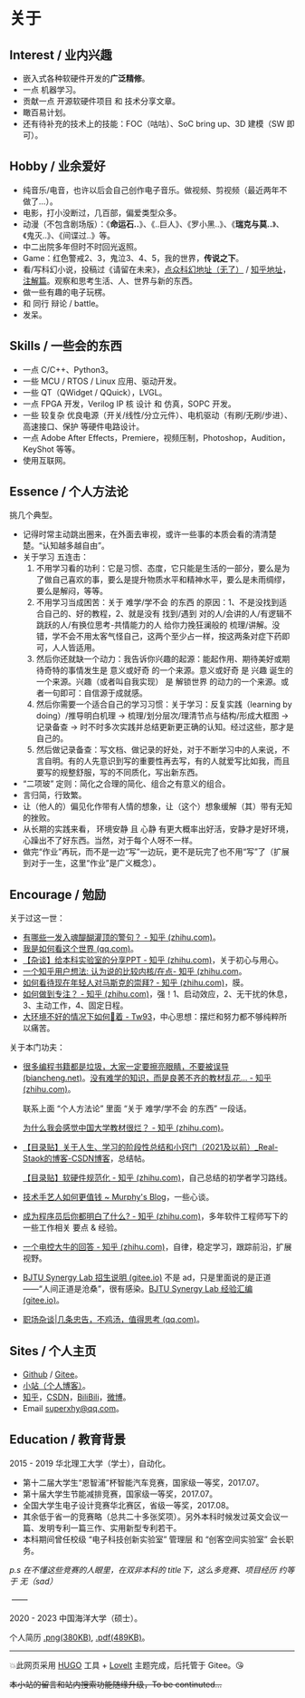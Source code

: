 # 关于


## Interest / 业内兴趣

- 嵌入式各种软硬件开发的**广泛精修**。
- 一点 机器学习。
- 贡献一点 开源软硬件项目 和 技术分享文章。
- 瞰百易计划。
- 还有待补充的技术上的技能：FOC（咕咕）、SoC bring up、3D 建模（SW 即可）。

## Hobby / 业余爱好

- 纯音乐/电音，也许以后会自己创作电子音乐。做视频、剪视频（最近两年不做了...）。
- 电影，打小没断过，几百部，偏爱类型众多。
- 动漫（不包含剧场版）：《**命运石..**》、《..巨人》、《罗小黑..》、《**瑞克与莫..**》、《鬼灭..》、《间谍过..》等。
- 中二出院多年但时不时回光返照。
- Game：红色警戒2、3，鬼泣3、4、5，我的世界，**传说之下**。
- 看/写科幻小说，投稿过《请留在未来》，[点众科幻地址（无了）](http://kehuan.dianzhong.com/bookdetail.html?bookid=6845) / [知乎地址](https://zhuanlan.zhihu.com/p/361265924)，[注解篇](https://zhuanlan.zhihu.com/p/148983427)。观察和思考生活、人、世界与新的东西。
- 做一些有趣的电子玩楞。
- 和 同行 辩论 / battle。
- 发呆。

## Skills / 一些会的东西

- 一点 C/C++、Python3。
- 一些 MCU / RTOS / Linux 应用、驱动开发。
- 一些 QT（QWidget / QQuick），LVGL。
- 一点 FPGA 开发，Verilog IP 核 设计 和 仿真，SOPC 开发。
- 一些 较复杂 优良电源（开关/线性/分立元件）、电机驱动（有刷/无刷/步进）、高速接口、保护 等硬件电路设计。
- 一点 Adobe After Effects，Premiere，视频压制，Photoshop，Audition，KeyShot 等等。
- 使用互联网。

## Essence / 个人方法论

挑几个典型。

- 记得时常主动跳出圈来，在外面去审视，或许一些事的本质会看的清清楚楚。“认知越多越自由”。
- 关于学习 五连击：
  1. 不用学习看的功利：它是习惯、态度，它只能是生活的一部分，要么是为了做自己喜欢的事，要么是提升物质水平和精神水平，要么是未雨绸缪，要么是解闷，等等。
  2. 不用学习当成困苦：关于 难学/学不会 的东西 的原因：1、不是没找到适合自己的、好的教程，2、就是没有 找到/遇到 对的人/会讲的人/有逻辑不跳跃的人/有换位思考-共情能力的人  给你力挽狂澜般的 梳理/讲解。没错，学不会不用太客气怪自己，这两个至少占一样，按这两条对症下药即可，人人皆适用。
  3. 然后你还就缺一个动力：我告诉你兴趣的起源：能起作用、期待美好或期待奇特的事情发生是 意义或好奇 的一个来源。意义或好奇 是 兴趣 诞生的一个来源。兴趣（或者叫自我实现） 是 解锁世界 的动力的一个来源。或者一句即可：自信源于成就感。
  4. 然后你需要一个适合自己的学习习惯：关于学习：反复实践（learning by doing）/推导明白机理 → 梳理/划分层次/理清节点与结构/形成大框图 → 记录备查 → 时不时多次实践并总结更新更正确的认知。经过这些，那才是自己的。
  5. 然后做记录备查：写文档、做记录的好处，对于不断学习中的人来说，不言自明。有的人先意识到写的重要性再去写，有的人就爱写比如我，而且要写的规整舒服，写的不同质化，写出新东西。
- “二项玻” 定则：简化之合理的简化、组合之有意义的组合。
- 言归简，行致繁。
- 让（他人的）偏见化作带有人情的想象，让（这个）想象缓解（其）带有无知的挫败。
- 从长期的实践来看， 环境安静 且 心静 有更大概率出好活，安静才是好环境，心躁出不了好东西。当然，对于每个人呀不一样。
- 做完“作业”再玩，而不是一边“写”一边玩，更不是玩完了也不用“写”了（扩展到对于一生，这里“作业”是广义概念）。

## Encourage / 勉励

关于过这一世：

- [有哪些一发入魂醍醐灌顶的警句？ - 知乎 (zhihu.com)](https://www.zhihu.com/question/55137484/answer/2579300946)。
- [我是如何看这个世界 (qq.com)](https://mp.weixin.qq.com/s?__biz=MzAwNjY3MzExOQ==&mid=2247484009&idx=1&sn=906b83edc3431d3eb6a3da942d0743c3&chksm=9b0885d9ac7f0ccf28792f9a313ab84d8dca87e520162afbb99947e30bd7b8aca5f1293c32d8&token=1523695542&lang=zh_CN#rd)。
- [【杂谈】给本科实验室的分享PPT - 知乎 (zhihu.com)](https://zhuanlan.zhihu.com/p/392532065)，关于初心与用心。
- [一个知乎用户想法: 认为说的比较内核/在点- 知乎 (zhihu.com](https://www.zhihu.com/pin/1546542870861160448)。
- [如何看待现在年轻人对马斯克的崇拜? - 知乎 (zhihu.com)](https://www.zhihu.com/question/399131581/answer/1308340905)，膜。
- [如何做到专注？ - 知乎 (zhihu.com)](https://www.zhihu.com/question/20335415/answer/23353446?utm_source=zhihu&utm_medium=social&utm_oi=599326366345334784)，强！1、启动效应，2、无干扰的休息，3、主动工作，4、固定日程。
- [大环境不好的情况下如何🐶着 - Tw93](https://tw93.fun/2022-07-01/gou.html)，中心思想：摆烂和努力都不够纯粹所以痛苦。

关于本门功夫：

- [很多编程书籍都是垃圾，大家一定要擦亮眼睛，不要被误导 (biancheng.net)](http://c.biancheng.net/view/9443.html)。[没有难学的知识，而是良莠不齐的教材乱花… - 知乎 (zhihu.com)](https://www.zhihu.com/pin/1486014904054747136)。

  联系上面 “个人方法论” 里面 “关于 难学/学不会 的东西” 一段话。

  [ 为什么我会感觉中国大学教材很烂？ - 知乎 (zhihu.com)](https://www.zhihu.com/question/28987052)。

- [【目录贴】关于人生、学习的阶段性总结和小窍门（2021及以前）_Real-Staok的博客-CSDN博客](https://blog.csdn.net/Staokgo/article/details/122866665)，总结帖。

  [【目录贴】软硬件规范化 - 知乎 (zhihu.com)](https://zhuanlan.zhihu.com/p/360100358)，自己总结的初学者学习路线。

- [技术手艺人如何更值钱 ~ Murphy's Blog](https://murphy.tech/posts/18e85c28.html)，一些心谈。

- [成为程序员后你都明白了什么? - 知乎 (zhihu.com)](https://www.zhihu.com/question/534598587/answer/2509180795)，多年软件工程师写下的一些工作相关 要点 & 经验。

- [一个电控大牛的回答 - 知乎 (zhihu.com)](https://www.zhihu.com/question/37050422/answer/1982925583)，自律，稳定学习，跟踪前沿，扩展视野。

- [BJTU Synergy Lab 招生说明 (gitee.io)](http://fangvv.gitee.io/homepage/index.html) 不是 ad，只是里面说的是正道——“人间正道是沧桑”，很有感染。[BJTU Synergy Lab 经验汇编 (gitee.io)](http://fangvv.gitee.io/homepage/exp.html)。

- [职场杂谈|几条忠告，不鸡汤，值得思考 (qq.com)](https://mp.weixin.qq.com/s/OyDgDvMwFwzJA_0ADiqGhw)。

## Sites / 个人主页

- [Github](https://github.com/Staok) / [Gitee](https://gitee.com/staok)。
- [小站（个人博客）](https://staok.github.io/)。
- [知乎](https://www.zhihu.com/people/xuhaoyang)，[CSDN](https://blog.csdn.net/Staokgo)，[BiliBili](https://space.bilibili.com/6767516)，[微博](https://weibo.com/u/3585238893)。
- Email superxhy@qq.com。


## Education / 教育背景



2015 - 2019 华北理工大学（学士），自动化。

- 第十二届大学生“恩智浦”杯智能汽车竞赛，国家级一等奖，2017.07。
- 第十届大学生节能减排竞赛，国家级一等奖，2017.07。
- 全国大学生电子设计竞赛华北赛区，省级一等奖，2017.08。
- 其余低于省一的竞赛略（总共二十多张奖项）。另外本科时候发过英文会议一篇、发明专利一篇三作、实用新型专利若干。
- 本科期间曾任校级 “电子科技创新实验室” 管理层 和 “创客空间实验室” 会长职务。

*p.s 在不懂这些竞赛的人眼里，在双非本科的 title下，这么多竞赛、项目经历 约等于 无（sad）*

​                                                                                                         ——

2020 - 2023 中国海洋大学（硕士）。



个人简历 [.png(380KB)](https://staok.gitee.io/about/resume.png), [.pdf(489KB)](https://staok.gitee.io/about/resume.pdf)。

------

:boom:此网页采用 [HUGO](https://gohugo.io/) 工具 + [LoveIt](https://github.com/dillonzq/LoveIt) 主题完成，后托管于 Gitee。:kissing_heart:

~~本小站的留言和站内搜索功能随缘升级，To be continuted...~~
